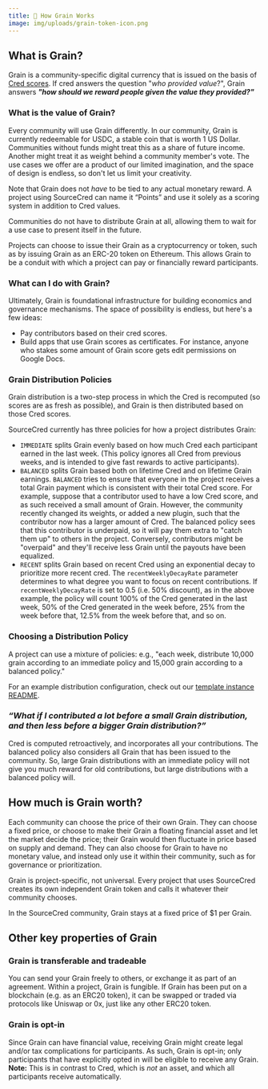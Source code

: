 ```yaml
---
title: 🌾 How Grain Works
image: img/uploads/grain-token-icon.png
---
```


## What is Grain?

Grain is a community-specific digital currency that is issued on the basis of
[Cred scores](https://sourcecred.io/docs/beta/cred). If cred answers the
question "_who provided value_?", Grain answers **_"how should we reward people
given the value they provided?"_**

### What is the value of Grain?

Every community will use Grain differently. In our community, Grain is currently
redeemable for USDC, a stable coin that is worth 1 US Dollar. Communities
without funds might treat this as a share of future income. Another might treat
it as weight behind a community member's vote. The use cases we offer are a
product of our limited imagination, and the space of design is endless, so don't
let us limit your creativity.

Note that Grain does not _have_ to be tied to any actual monetary reward. A
project using SourceCred can name it “Points” and use it solely as a scoring
system in addition to Cred values.

Communities do not have to distribute Grain at all, allowing them to wait for a
use case to present itself in the future.

Projects can choose to issue their Grain as a cryptocurrency or token, such as
by issuing Grain as an ERC-20 token on Ethereum. This allows Grain to be a
conduit with which a project can pay or financially reward participants.

### What can I do with Grain?

Ultimately, Grain is foundational infrastructure for building economics and
governance mechanisms. The space of possibility is endless, but here's a few
ideas:

- Pay contributors based on their cred scores.
- Build apps that use Grain scores as certificates. For instance, anyone who
  stakes some amount of Grain score gets edit permissions on Google Docs.

### Grain Distribution Policies

Grain distribution is a two-step process in which the Cred is recomputed (so
scores are as fresh as possible), and Grain is then distributed based on those
Cred scores.

SourceCred currently has three policies for how a project distributes Grain:

- `IMMEDIATE` splits Grain evenly based on how much Cred each participant earned
  in the last week. (This policy ignores all Cred from previous weeks, and is
  intended to give fast rewards to active participants).
- `BALANCED` splits Grain based both on lifetime Cred and on lifetime Grain
  earnings. `BALANCED` tries to ensure that everyone in the project receives a
  total Grain payment which is consistent with their total Cred score. For
  example, suppose that a contributor used to have a low Cred score, and as such
  received a small amount of Grain. However, the community recently changed its
  weights, or added a new plugin, such that the contributor now has a larger
  amount of Cred. The balanced policy sees that this contributor is underpaid,
  so it will pay them extra to "catch them up" to others in the project.
  Conversely, contributors might be "overpaid" and they'll receive less Grain
  until the payouts have been equalized.
- `RECENT` splits Grain based on recent Cred using an exponential decay to
  prioritize more recent cred. The `recentWeeklyDecayRate` parameter determines
  to what degree you want to focus on recent contributions. If
  `recentWeeklyDecayRate` is set to 0.5 (i.e. 50% discount), as in the above
  example, the policy will count 100% of the Cred generated in the last week,
  50% of the Cred generated in the week before, 25% from the week before that,
  12.5% from the week before that, and so on.

### Choosing a Distribution Policy

A project can use a mixture of policies: e.g., "each week, distribute 10,000
grain according to an immediate policy and 15,000 grain according to a balanced
policy."

For an example distribution configuration, check out our
[template instance README](https://github.com/sourcecred/template-instance#step-8-distribute-rewards).

### _“What if I contributed a lot before a small Grain distribution, and then less before a bigger Grain distribution?”_

Cred is computed retroactively, and incorporates all your contributions. The
balanced policy also considers all Grain that has been issued to the community.
So, large Grain distributions with an immediate policy will not give you much
reward for old contributions, but large distributions with a balanced policy
will.

## How much is Grain worth?

Each community can choose the price of their own Grain. They can choose a fixed
price, or choose to make their Grain a floating financial asset and let the
market decide the price; their Grain would then fluctuate in price based on
supply and demand. They can also choose for Grain to have no monetary value, and
instead only use it within their community, such as for governance or
prioritization.

Grain is project-specific, not universal. Every project that uses SourceCred
creates its own independent Grain token and calls it whatever their community
chooses.

In the SourceCred community, Grain stays at a fixed price of \$1 per Grain.

## Other key properties of Grain

### Grain is transferable and tradeable

You can send your Grain freely to others, or exchange it as part of an
agreement. Within a project, Grain is fungible. If Grain has been put on a
blockchain (e.g. as an ERC20 token), it can be swapped or traded via protocols
like Uniswap or 0x, just like any other ERC20 token.

### Grain is opt-in

Since Grain can have financial value, receiving Grain might create legal and/or
tax complications for participants. As such, Grain is opt-in; only participants
that have explicitly opted in will be eligible to receive any Grain. **Note:**
This is in contrast to Cred, which is _not_ an asset, and which all participants
receive automatically.
